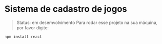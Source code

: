 <h1> Sistema de cadastro de jogos</h1>

> Status: em desemvolvimento
Para rodar esse projeto na sua máquina, por favor digite:

```
npm install react
```
